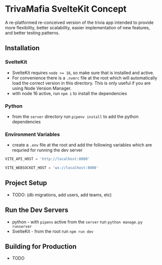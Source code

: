 # TrivaMafia SvelteKit Concept
A re-platformed re-conceived version of the trivia app intended to provide more flexibility, better scalability, easier implementation of new features, and better testing patterns.

## Installation
### SvelteKit
- SvelteKit requires `node >= 16`, so make sure that is installed and active.
- For convenience there is a `.nvmrc` file at the root which will automatically load the correct version in this directory. This is only useful if you are using Node Version Manager.
- with node 16 active, run `npm i` to install the dependencies

### Python
- from the `server` directory run `pipenv install` to add the python dependencies

### Environment Variables
- create a `.env` file at the root and add the following variables which are requried for running the dev server

```python
VITE_API_HOST = 'http://localhost:8000'

VITE_WEBSOCKET_HOST = 'ws://localhost:8000'
```

## Project Setup
- TODO: (db migrations, add users, add teams, etc)

## Run the Dev Servers
- python - with `pipenv` active from the `server` run `python manage.py runserver`
- SvelteKit - from the root run `npm run dev`

## Building for Production
- TODO
